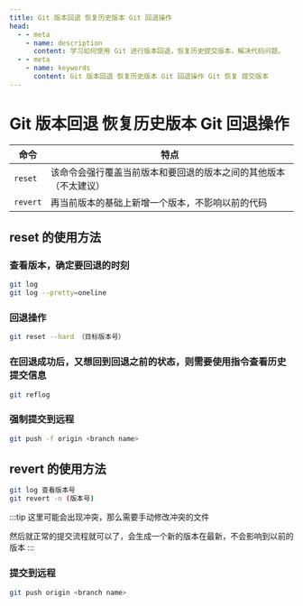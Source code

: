 ```yaml
---
title: Git 版本回退 恢复历史版本 Git 回退操作
head:
  - - meta
    - name: description
      content: 学习如何使用 Git 进行版本回退，恢复历史提交版本，解决代码问题。
  - - meta
    - name: keywords
      content: Git 版本回退 恢复历史版本 Git 回退操作 Git 恢复 提交版本
---
```


# Git 版本回退 恢复历史版本 Git 回退操作

| 命令     | 特点                                                             |
| -------- | ---------------------------------------------------------------- |
| `reset`  | 该命令会强行覆盖当前版本和要回退的版本之间的其他版本（不太建议） |
| `revert` | 再当前版本的基础上新增一个版本，不影响以前的代码                 |

## reset 的使用方法

### 查看版本，确定要回退的时刻

```sh
git log
git log --pretty=oneline
```

### 回退操作

```sh
git reset --hard （目标版本号）
```

### 在回退成功后，又想回到回退之前的状态，则需要使用指令查看历史提交信息

```sh
git reflog
```

### 强制提交到远程

```sh
git push -f origin <branch name>
```

## revert 的使用方法

```sh
git log 查看版本号
git revert -n (版本号)
```

:::tip
这里可能会出现冲突，那么需要手动修改冲突的文件

然后就正常的提交流程就可以了，会生成一个新的版本在最新，不会影响到以前的版本
:::

### 提交到远程

```sh
git push origin <branch name>
```
